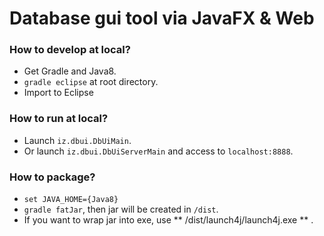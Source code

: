 Database gui tool via JavaFX & Web
=====

### How to develop at local?

* Get Gradle and Java8.
* `gradle eclipse` at root directory.
* Import to Eclipse

### How to run at local?

* Launch `iz.dbui.DbUiMain`.
* Or launch `iz.dbui.DbUiServerMain` and access to `localhost:8888`.


### How to package?

* `set JAVA_HOME={Java8}`
* `gradle fatJar`, then jar will be created in `/dist`.
* If you want to wrap jar into exe, use ** /dist/launch4j/launch4j.exe ** .

